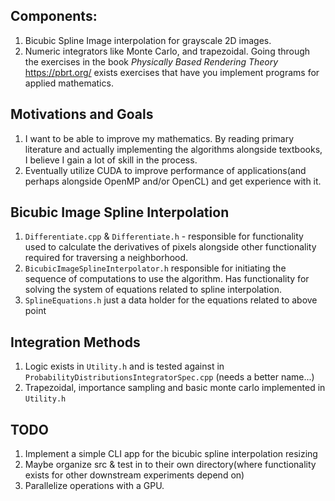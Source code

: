 ## Components:
1) Bicubic Spline Image interpolation for grayscale 2D images. 
2) Numeric integrators like Monte Carlo, and trapezoidal.
Going through the exercises in the book _Physically Based Rendering Theory_
https://pbrt.org/ exists exercises that have you implement programs for applied mathematics.

## Motivations and Goals
1) I want to be able to improve my mathematics. By reading primary literature and actually implementing the algorithms alongside textbooks,  I believe I gain a lot of skill in the process.
2) Eventually utilize CUDA to improve performance of applications(and perhaps alongside OpenMP and/or OpenCL) and get experience with it.

## Bicubic Image Spline Interpolation
1) `Differentiate.cpp` & `Differentiate.h` - responsible for functionality used to calculate the derivatives of pixels alongside other functionality required for traversing a neighborhood.
2) `BicubicImageSplineInterpolator.h` responsible for initiating the sequence of computations to use the algorithm. Has functionality for solving the system of equations related to spline interpolation.
3) `SplineEquations.h` just a data holder for the equations related to above point

## Integration Methods
1) Logic exists in `Utility.h` and is tested against in `ProbabilityDistributionsIntegratorSpec.cpp` (needs a better name...)
2) Trapezoidal, importance sampling and basic monte carlo implemented in `Utility.h`

## TODO
1) Implement a simple CLI app for the bicubic spline interpolation resizing
2) Maybe organize src & test in to their own directory(where functionality exists for other
downstream experiments depend on)
3) Parallelize operations with a GPU.